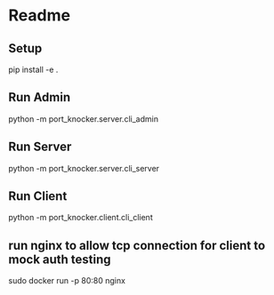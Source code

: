 # Readme

## Setup

pip install -e .

## Run Admin
python -m port_knocker.server.cli_admin

## Run Server
python -m port_knocker.server.cli_server

## Run Client
python -m port_knocker.client.cli_client

## run nginx to allow tcp connection for client to mock auth testing
sudo docker run -p 80:80 nginx
